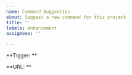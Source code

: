 ```yaml
---
name: Command Suggestion
about: Suggest a new command for this project
title: ''
labels: enhancement
assignees: ''

---
```


**Tigger: **

**URL: **

